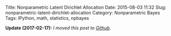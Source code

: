 Title: Nonparametric Latent Dirichlet Allocation
Date: 2015-08-03 11:32
Slug: nonparametric-latent-dirichlet-allocation
Category: Nonparametric Bayes
Tags: IPython, math, statistics, npbayes

__Update (2017-02-17):__ _I moved this post to [Github](http://nbviewer.ipython.org/github/tdhopper/stigler-diet/blob/master/content/articles/2015-08-03-nonparametric-latent-dirichlet-allocation.ipynb)._
